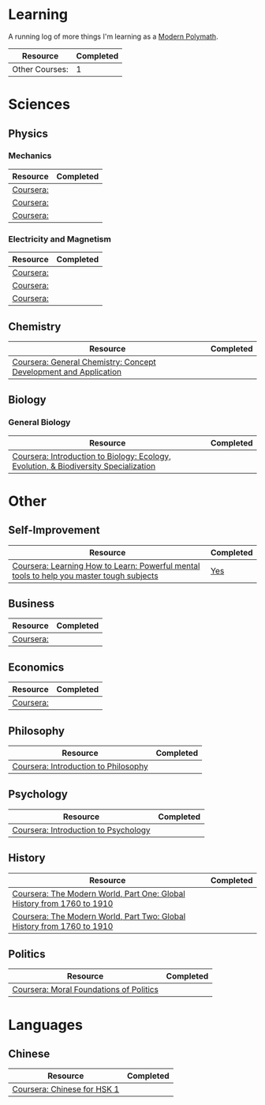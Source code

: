 # Learning

A running log of more things I'm learning as a [Modern Polymath](https://medium.com/accelerated-intelligence/modern-polymath-81f882ce52db).

|Resource|Completed|
|---|---|
|Other Courses: |1|

# Sciences
## Physics
### Mechanics
|Resource|Completed|
|---|---|
|[Coursera: ]()| |
|[Coursera: ]()| |
|[Coursera: ]()| |
### Electricity and Magnetism
|Resource|Completed|
|---|---|
|[Coursera: ]()| |
|[Coursera: ]()| |
|[Coursera: ]()| |

## Chemistry
|Resource|Completed|
|---|---|
|[Coursera: General Chemistry: Concept Development and Application](https://www.coursera.org/learn/general-chemistry)| |

## Biology
### General Biology
|Resource|Completed|
|---|---|
|[Coursera: Introduction to Biology: Ecology, Evolution, & Biodiversity Specialization](https://www.coursera.org/specializations/introduction-to-biology)| |
# Other 

## Self-Improvement
|Resource|Completed|
|---|---|
|[Coursera: Learning How to Learn: Powerful mental tools to help you master tough subjects](https://www.coursera.org/learn/learning-how-to-learn)|[Yes](https://coursera.org/share/c37615c59e6721fac0eeb6fcdcc2b663)|

## Business
|Resource|Completed|
|---|---|
|[Coursera: ]()| |

## Economics
|Resource|Completed|
|---|---|
|[Coursera: ]()| |

## Philosophy
|Resource|Completed|
|---|---|
|[Coursera: Introduction to Philosophy](https://www.coursera.org/learn/philosophy)| |

## Psychology
|Resource|Completed|
|---|---|
|[Coursera: Introduction to Psychology](https://www.coursera.org/learn/introduction-psychology)| |

## History
|Resource|Completed|
|---|---|
|[Coursera: The Modern World, Part One: Global History from 1760 to 1910](https://www.coursera.org/learn/modern-world)| |
|[Coursera: The Modern World, Part Two: Global History from 1760 to 1910](https://www.coursera.org/learn/modern-world-2)| |

## Politics
|Resource|Completed|
|---|---|
|[Coursera: Moral Foundations of Politics](https://www.coursera.org/learn/moral-politics)| |

# Languages
## Chinese
|Resource|Completed|
|---|---|
|[Coursera: Chinese for HSK 1](https://www.coursera.org/learn/hsk-1/home/welcome)| |
